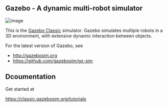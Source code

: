 Gazebo - A dynamic multi-robot simulator
----------------------------------------
![image](https://user-images.githubusercontent.com/10261903/174557418-1a83fbb7-e12b-4edb-b99f-5aaf8eed5cae.png)

This is the [Gazebo Classic](http://classic.gazebosim.org) simulator.  Gazebo simulates multiple robots in a
3D environment, with extensive dynamic interaction between objects.

For the latest version of Gazebo, see

* http://gazebosim.org
* https://github.com/gazebosim/gz-sim


Dcoumentation
------------

Get started at

  https://classic.gazebosim.org/tutorials
